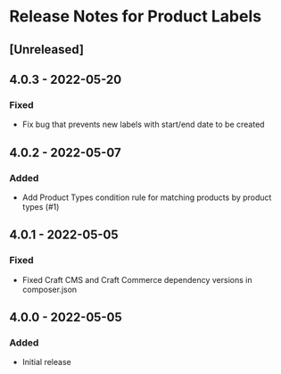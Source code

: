 # Release Notes for Product Labels

## [Unreleased]

## 4.0.3 - 2022-05-20
### Fixed
- Fix bug that prevents new labels with start/end date to be created

## 4.0.2 - 2022-05-07
### Added
- Add Product Types condition rule for matching products by product types (#1)

[#1]: https://github.com/thepixelage/craft-productlabels/issues/1

## 4.0.1 - 2022-05-05
### Fixed
- Fixed Craft CMS and Craft Commerce dependency versions in composer.json

## 4.0.0 - 2022-05-05
### Added
- Initial release
